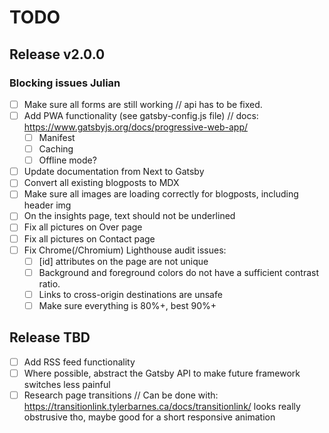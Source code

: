 # TODO

## Release v2.0.0

### Blocking issues Julian

* [ ] Make sure all forms are still working // api has to be fixed.
* [ ] Add PWA functionality (see gatsby-config.js file) // docs: https://www.gatsbyjs.org/docs/progressive-web-app/
    * [ ] Manifest
    * [ ] Caching
    * [ ] Offline mode?
* [ ] Update documentation from Next to Gatsby
* [ ] Convert all existing blogposts to MDX
* [ ] Make sure all images are loading correctly for blogposts, including header img
* [ ] On the insights page, text should not be underlined
* [ ] Fix all pictures on Over page
* [ ] Fix all pictures on Contact page
* [ ] Fix Chrome(/Chromium) Lighthouse audit issues:
    * [ ] [id] attributes on the page are not unique
    * [ ] Background and foreground colors do not have a sufficient contrast ratio.
    * [ ] Links to cross-origin destinations are unsafe
    * [ ] Make sure everything is 80%+, best 90%+

## Release TBD

* [ ] Add RSS feed functionality
* [ ] Where possible, abstract the Gatsby API to make future framework switches less painful
* [ ] Research page transitions // Can be done with: https://transitionlink.tylerbarnes.ca/docs/transitionlink/ looks really obstrusive tho, maybe good for a short responsive animation
